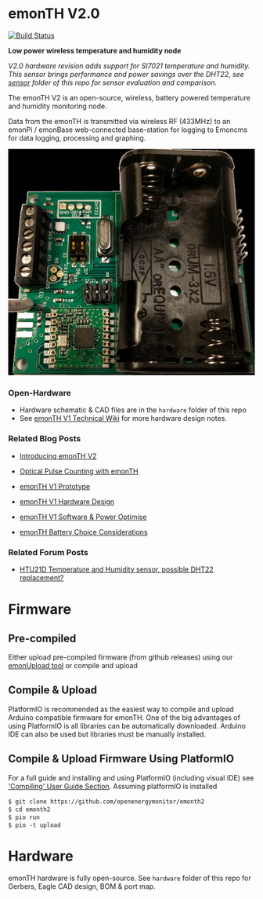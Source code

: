 # emonTH V2.0

[![Build Status](https://travis-ci.org/openenergymonitor/emonth2.svg?branch=master)](https://travis-ci.org/openenergymonitor/emonth2)

**Low power wireless temperature and humidity node**

*V2.0 hardware revision adds support for SI7021 temperature and humidity. This sensor brings performance and power savings over the DHT22, see [sensor](sensor) folder of this repo for sensor evaluation and comparison.*

The emonTH V2 is an open-source, wireless, battery powered temperature and humidity monitoring node.

Data from the emonTH is transmitted via wireless RF (433MHz) to an emonPi / emonBase web-connected base-station for logging to Emoncms for data logging, processing and graphing.


![emonTH V2](hardware/emonth2.jpg)


### Open-Hardware 

- Hardware schematic & CAD files are in the `hardware` folder of this repo
- See [emonTH V1 Technical Wiki](https://wiki.openenergymonitor.org/index.php/EmonTH_V1.5) for more hardware design notes.


### Related Blog Posts


- [Introducing emonTH V2](http://blog.openenergymonitor.org/2016/09/emonth2/)

- [Optical Pulse Counting with emonTH](https://blog.openenergymonitor.org/2015/09/optical-pulse-counting-with-emonth/)
- [emonTH V1 Prototype](https://blog.openenergymonitor.org/2013/06/emonth-prototype/)
- [emonTH V1 Hardware Design](https://blog.openenergymonitor.org/2013/10/emonth-update-hardware/)
- [emonTH V1 Software & Power Optimise](https://blog.openenergymonitor.org/2013/10/emonth-update-software-power/)
- [emonTH Battery Choice Considerations](https://blog.openenergymonitor.org/2013/10/aa-battery-considerations/)

### Related Forum Posts

- [HTU21D Temperature and Humidity sensor, possible DHT22 replacement?](https://community.openenergymonitor.org/t/htu21d-temperature-and-humidity-sensor-possible-dht22-replacement/1106/21)


# Firmware

## Pre-compiled 

Either upload pre-compiled firmware (from github releases) using our [emonUpload tool](https://github.com/openenergymonitor/emonupload) or compile and upload

## Compile & Upload

PlatformIO is recommended as the easiest way to compile and upload Arduino compatible firmware for emonTH. One of the big advantages of using PlatformIO is all libraries can be automatically downloaded. Arduino IDE can also be used but libraries must be manually installed.

## Compile & Upload Firmware Using PlatformIO

For a full guide and installing and using PlatformIO (including visual IDE) see ['Compiling' User Guide Section](https://guide.openenergymonitor.org/technical/compiling). Assuming platformIO is installed

```
$ git clone https://github.com/openenergymonitor/emonth2
$ cd emonth2
$ pio run
$ pio -t upload
```

# Hardware

emonTH hardware is fully open-source. See `hardware` folder of this repo for Gerbers, Eagle CAD design, BOM & port map.
